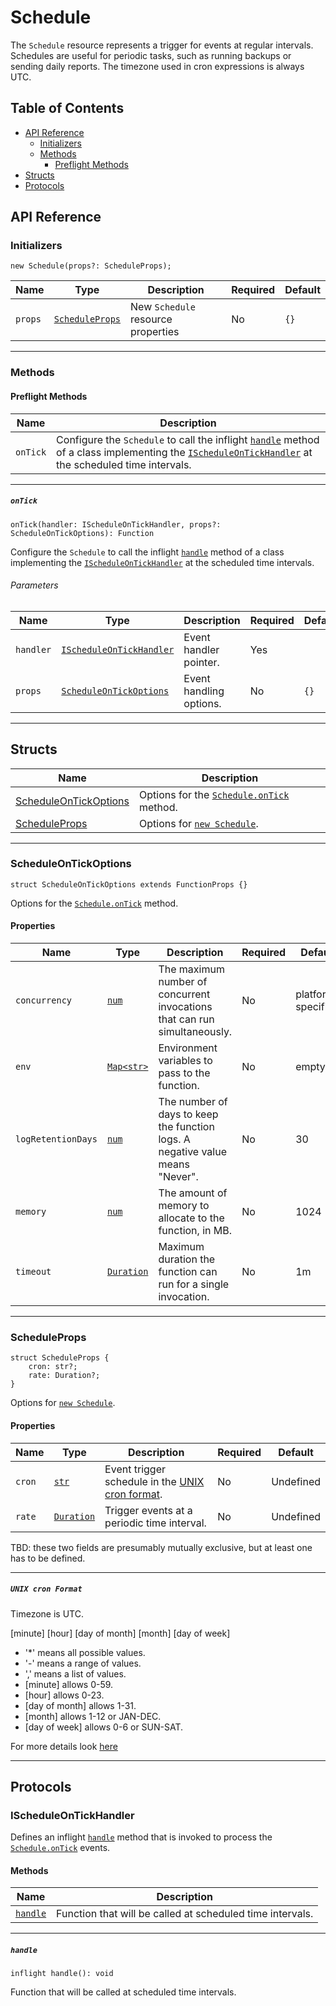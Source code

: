 # Schedule

The `Schedule` resource represents a trigger for events at regular intervals. Schedules are useful for periodic tasks, such as running backups or sending daily reports. The timezone used in cron expressions is always UTC.

## Table of Contents

- [API Reference](#api-reference)
    - [Initializers](#initializers)
    - [Methods](#methods)
        - [Preflight Methods](#preflight-methods)
- [Structs](#structs)
- [Protocols](#protocols)

## API Reference <a id="api-reference"></a>

### Initializers <a id="initializers"></a>

```wing
new Schedule(props?: ScheduleProps);
```

| **Name** | **Type** | **Description** | **Required** | **Default** |
| --- | --- | --- | --- | --- |
| `props` | [`ScheduleProps`](#ScheduleProps-) | New `Schedule` resource properties | No | `{}` |

---

### Methods <a id="methods"></a>

#### Preflight Methods <a id="preflight-methods"></a>

| **Name** | **Description** |
| --- | --- |
| `onTick` | Configure the `Schedule` to call the inflight [`handle`](#handle) method of a class implementing the [`IScheduleOnTickHandler`](#IScheduleOnTickHandler-) at the scheduled time intervals. |

---

##### `onTick` <a id="onTick-"></a>

```wing
onTick(handler: IScheduleOnTickHandler, props?: ScheduleOnTickOptions): Function
```

Configure the `Schedule` to call the inflight [`handle`](#handle) method of a class implementing the [`IScheduleOnTickHandler`](#IScheduleOnTickHandler-) at the scheduled time intervals.

###### Parameters <a id="Bucket.onCreate.parameters"></a>

| **Name** | **Type** | **Description** | **Required** | **Default** |
| -------- | -------- | --------------- | ------------ | ----------- |
| `handler` | [`IScheduleOnTickHandler`](#IScheduleOnTickHandler-) | Event handler pointer. | Yes | |
| `props` | [`ScheduleOnTickOptions`](#ScheduleOnTickOptions-) | Event handling options. | No | `{}` |

---

## Structs <a id="structs"></a>

| **Name** | **Description** |
| -------- | --------------- |
| [ScheduleOnTickOptions](#ScheduleOnTickOptions-) | Options for the [`Schedule.onTick`](#onTick-) method. |
| [ScheduleProps](#ScheduleProps-) | Options for [`new Schedule`](#initializers). |

---

### ScheduleOnTickOptions <a id="ScheduleOnTickOptions-"></a>

```wing
struct ScheduleOnTickOptions extends FunctionProps {}
```

Options for the [`Schedule.onTick`](#onTick-) method.

#### Properties <a id="ScheduleOnTickOptions.Properties"></a>

| **Name** | **Type** | **Description** | **Required** | **Default** |
| --- | --- | --- | --- | --- |
| `concurrency` | [`num`](../spec.md#standard-types) | The maximum number of concurrent invocations that can run simultaneously. | No | platform-specific |
| `env`| [`Map<str>`](../spec.md#standard-types) | Environment variables to pass to the function. | No | empty |
| `logRetentionDays` | [`num`](../spec.md#standard-types) | The number of days to keep the function logs. A negative value means "Never".| No | 30 |
| `memory` | [`num`](../spec.md#standard-types) | The amount of memory to allocate to the function, in MB. | No | 1024 |
| `timeout` | [`Duration`](../spec.md#standard-types) | Maximum duration the function can run for a single invocation. | No | 1m |

---

### ScheduleProps <a id="ScheduleProps-"></a>

```wing
struct ScheduleProps {
    cron: str?;
    rate: Duration?;
}
```

Options for [`new Schedule`](#initializers).

#### Properties <a id="ScheduleProps.Properties"></a>

| **Name** | **Type** | **Description** | **Required** | **Default** |
| --- | --- | --- | --- | --- |
| `cron` | [`str`](../spec.md#standard-types) | Event trigger schedule in the [UNIX cron format](#unix-cron-format). | No | Undefined |
| `rate` | [`Duration`](../spec.md#standard-types) | Trigger events at a periodic time interval. | No | Undefined |

TBD: these two fields are presumably mutually exclusive, but at least one has to be defined.

---

##### `UNIX cron Format` <a id="unix-cron-format" ></a>

Timezone is UTC.

[minute] [hour] [day of month] [month] [day of week]

- '*' means all possible values.
- '-' means a range of values.
- ',' means a list of values.
- [minute] allows 0-59.
- [hour] allows 0-23.
- [day of month] allows 1-31.
- [month] allows 1-12 or JAN-DEC.
- [day of week] allows 0-6 or SUN-SAT.

For more details look [here](https://en.wikipedia.org/wiki/Cron)

---

## Protocols <a id="protocols"></a>

### IScheduleOnTickHandler <a id="IScheduleOnTickHandler-"></a>

Defines an inflight [`handle`](#handle) method that is invoked to process the [`Schedule.onTick`](#onTick-) events.

#### Methods <a id="IScheduleOnTickHandler.Methods"></a>

| **Name** | **Description** |
| --- | --- |
| [`handle`](#handle) | Function that will be called at scheduled time intervals. |

---

##### `handle` <a id="handle"></a>

```wing
inflight handle(): void
```

Function that will be called at scheduled time intervals.
